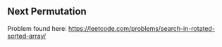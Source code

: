 ## Next Permutation

Problem found here: https://leetcode.com/problems/search-in-rotated-sorted-array/
